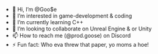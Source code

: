 - 👋 Hi, I’m @Goo$e
- 👀 I’m interested in game-development & coding 
- 🌱 I’m currently learning C++
- 💞️ I’m looking to collaborate on Unreal Engine & or Unity
- 📫 How to reach me (@prod.goose) on Discord
- ⚡ Fun fact: Who eva threw that paper, yo moms a hoe!

<!---
VultureMANGOO/VultureMANGOO is a ✨ special ✨ repository because its `README.md` (this file) appears on your GitHub profile.
You can click the Preview link to take a look at your changes.
--->
